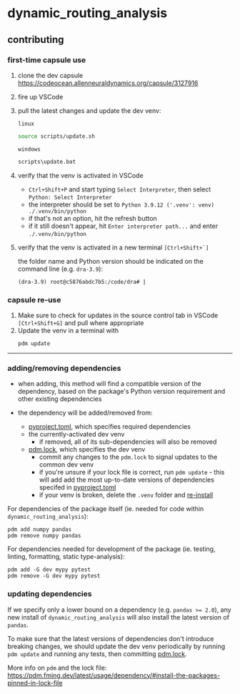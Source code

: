 # **dynamic_routing_analysis**


## contributing

### **first-time capsule use**

1. clone the dev capsule https://codeocean.allenneuraldynamics.org/capsule/3127916
2. fire up VSCode
3. pull the latest changes and update the dev venv:

    `linux`
    ```bash
    source scripts/update.sh
    ```

    `windows`
    ```cmd
    scripts\update.bat
    ```
4. verify that the venv is activated in VSCode

    - `Ctrl+Shift+P` and start typing `Select Interpreter`, then select `Python: Select Interpreter`
    - the interpreter should be set to `Python 3.9.12 ('.venv': venv) ./.venv/bin/python`
    - if that's not an option, hit the refresh button 
    - if it still doesn't appear, hit `Enter interpreter path...` and enter `./.venv/bin/python`

5. verify that the venv is activated in a new terminal ```[Ctrl+Shift+`]```

    the folder name and Python version should be indicated on the command line (e.g. `dra-3.9`):
    ```shell
    (dra-3.9) root@c5876abdc7b5:/code/dra# |
    ```

### **capsule re-use**
1. Make sure to check for updates in the source control tab in VSCode `[Ctrl+Shift+G]` and pull where appropriate
2. Update the venv in a terminal with 
    ```shell
    pdm update
    ```

***
### **adding/removing dependencies**

* when adding, this method will find a compatible version of the dependency, based on the package's Python version requirement and other existing dependencies

* the dependency will be added/removed from:
    * [pyproject.toml](pyproject.toml), which specifies required dependencies
    * the currently-activated dev venv
        * if removed, all of its sub-dependencies will also be removed
    * [pdm.lock](pdm.lock), which specifies the dev venv
        - commit any changes to the `pdm.lock` to signal updates to the common dev venv
        - if you're unsure if your lock file is correct, run `pdm update` - this will add add the most up-to-date versions of dependencies specifed in [pyproject.toml](pyproject.toml) 
        - if your venv is broken, delete the `.venv` folder and [re-install](scripts/install.sh)

For dependencies of the package itself (ie. needed for code within `dynamic_routing_analysis`):

```shell
pdm add numpy pandas
pdm remove numpy pandas
```

For dependencies needed for development of the package (ie. testing, linting, formatting, static type-analysis):

```shell
pdm add -G dev mypy pytest
pdm remove -G dev mypy pytest
```

### **updating dependencies**

If we specify only a lower bound on a dependency (e.g. `pandas >= 2.0`), any new install of `dynamic_routing_analysis` will also install the latest version of `pandas`.

To make sure that the latest versions of dependencies don't introduce breaking changes, we should update the dev venv periodically by running `pdm update` and running any tests, then committing [pdm.lock](pdm.lock).

More info on `pdm` and the lock file: https://pdm.fming.dev/latest/usage/dependency/#install-the-packages-pinned-in-lock-file